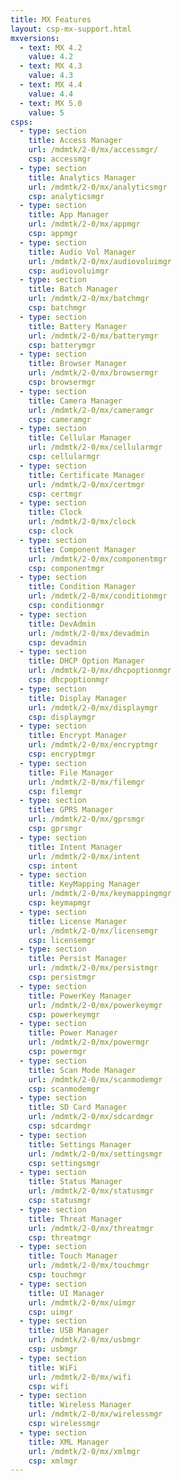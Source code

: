 ```yaml
---
title: MX Features
layout: csp-mx-support.html
mxversions:
  - text: MX 4.2
    value: 4.2
  - text: MX 4.3
    value: 4.3
  - text: MX 4.4
    value: 4.4
  - text: MX 5.0
    value: 5
csps:
  - type: section
    title: Access Manager
    url: /mdmtk/2-0/mx/accessmgr/
    csp: accessmgr
  - type: section
    title: Analytics Manager
    url: /mdmtk/2-0/mx/analyticsmgr
    csp: analyticsmgr
  - type: section
    title: App Manager
    url: /mdmtk/2-0/mx/appmgr
    csp: appmgr
  - type: section
    title: Audio Vol Manager
    url: /mdmtk/2-0/mx/audiovoluimgr
    csp: audiovoluimgr
  - type: section
    title: Batch Manager
    url: /mdmtk/2-0/mx/batchmgr
    csp: batchmgr
  - type: section
    title: Battery Manager
    url: /mdmtk/2-0/mx/batterymgr
    csp: batterymgr
  - type: section
    title: Browser Manager
    url: /mdmtk/2-0/mx/browsermgr
    csp: browsermgr
  - type: section
    title: Camera Manager
    url: /mdmtk/2-0/mx/cameramgr
    csp: cameramgr
  - type: section
    title: Cellular Manager
    url: /mdmtk/2-0/mx/cellularmgr
    csp: cellularmgr
  - type: section
    title: Certificate Manager
    url: /mdmtk/2-0/mx/certmgr
    csp: certmgr
  - type: section
    title: Clock
    url: /mdmtk/2-0/mx/clock
    csp: clock
  - type: section
    title: Component Manager
    url: /mdmtk/2-0/mx/componentmgr
    csp: componentmgr
  - type: section
    title: Condition Manager
    url: /mdmtk/2-0/mx/conditionmgr
    csp: conditionmgr
  - type: section
    title: DevAdmin
    url: /mdmtk/2-0/mx/devadmin
    csp: devadmin
  - type: section
    title: DHCP Option Manager
    url: /mdmtk/2-0/mx/dhcpoptionmgr
    csp: dhcpoptionmgr
  - type: section
    title: Display Manager
    url: /mdmtk/2-0/mx/displaymgr
    csp: displaymgr
  - type: section
    title: Encrypt Manager
    url: /mdmtk/2-0/mx/encryptmgr
    csp: encryptmgr
  - type: section
    title: File Manager
    url: /mdmtk/2-0/mx/filemgr
    csp: filemgr
  - type: section
    title: GPRS Manager
    url: /mdmtk/2-0/mx/gprsmgr
    csp: gprsmgr
  - type: section
    title: Intent Manager
    url: /mdmtk/2-0/mx/intent
    csp: intent
  - type: section
    title: KeyMapping Manager
    url: /mdmtk/2-0/mx/keymappingmgr
    csp: keymapmgr
  - type: section
    title: License Manager
    url: /mdmtk/2-0/mx/licensemgr
    csp: licensemgr
  - type: section
    title: Persist Manager
    url: /mdmtk/2-0/mx/persistmgr
    csp: persistmgr
  - type: section
    title: PowerKey Manager
    url: /mdmtk/2-0/mx/powerkeymgr
    csp: powerkeymgr
  - type: section
    title: Power Manager
    url: /mdmtk/2-0/mx/powermgr
    csp: powermgr
  - type: section
    title: Scan Mode Manager
    url: /mdmtk/2-0/mx/scanmodemgr
    csp: scanmodemgr
  - type: section
    title: SD Card Manager
    url: /mdmtk/2-0/mx/sdcardmgr
    csp: sdcardmgr
  - type: section
    title: Settings Manager
    url: /mdmtk/2-0/mx/settingsmgr
    csp: settingsmgr
  - type: section
    title: Status Manager
    url: /mdmtk/2-0/mx/statusmgr
    csp: statusmgr
  - type: section
    title: Threat Manager
    url: /mdmtk/2-0/mx/threatmgr
    csp: threatmgr
  - type: section
    title: Touch Manager
    url: /mdmtk/2-0/mx/touchmgr
    csp: touchmgr
  - type: section
    title: UI Manager
    url: /mdmtk/2-0/mx/uimgr
    csp: uimgr
  - type: section
    title: USB Manager
    url: /mdmtk/2-0/mx/usbmgr
    csp: usbmgr
  - type: section
    title: WiFi
    url: /mdmtk/2-0/mx/wifi
    csp: wifi
  - type: section
    title: Wireless Manager
    url: /mdmtk/2-0/mx/wirelessmgr
    csp: wirelessmgr
  - type: section
    title: XML Manager
    url: /mdmtk/2-0/mx/xmlmgr
    csp: xmlmgr
---
```

           



